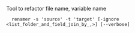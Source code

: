 Tool to refactor file name, variable name

```
  renamer -s 'source' -t 'target' [-ignore <list_folder_and_field_join_by_,>] [--verbose]
```